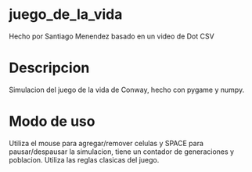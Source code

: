# juego_de_la_vida

Hecho por Santiago Menendez basado en un video de Dot CSV

# Descripcion
Simulacion del juego de la vida de Conway, hecho con pygame y numpy.

# Modo de uso
Utiliza el mouse para agregar/remover celulas y SPACE para pausar/despausar la simulacion, tiene un contador de generaciones y poblacion.
Utiliza las reglas clasicas del juego.

